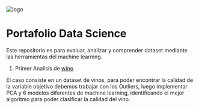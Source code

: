 ![logo](https://user-images.githubusercontent.com/91918528/136087867-1bb16451-3d03-4237-a5c5-c2ddeb11d92c.jpg)

Portafolio Data Science 
======================

Este repositorio es para evaluar, analizar y comprender dataset mediante las herramientas del machine learning.

1. Primer Analisis de [wine](https://github.com/alexisfd/portafolio/tree/main/wine).

El caso consiste en un dataset de vinos, para poder encontrar la calidad de la variable objetivo debemos trabajar con los Outliers, luego implementar PCA y 6 modelos diferentes de machine learning, identificando el mejor algoritmo para poder clasificar la calidad del vino.
